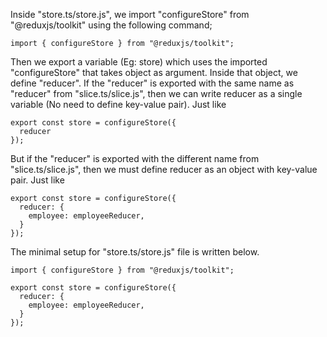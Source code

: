 Inside "store.ts/store.js", we import "configureStore" from "@reduxjs/toolkit" using the following command;

```
import { configureStore } from "@reduxjs/toolkit";
```

Then we export a variable (Eg: store) which uses the imported "configureStore" that takes object as argument. Inside that object, we define "reducer". If the "reducer" is exported with the same name as "reducer" from "slice.ts/slice.js", then we can write reducer as a single variable (No need to define key-value pair). Just like

```
export const store = configureStore({
  reducer
});
```

But if the "reducer" is exported with the different name from "slice.ts/slice.js", then we must define reducer as an object with key-value pair. Just like

```
export const store = configureStore({
  reducer: {
    employee: employeeReducer,
  }
});
```

The minimal setup for "store.ts/store.js" file is written below.

```
import { configureStore } from "@reduxjs/toolkit";

export const store = configureStore({
  reducer: {
    employee: employeeReducer,
  }
});
```
